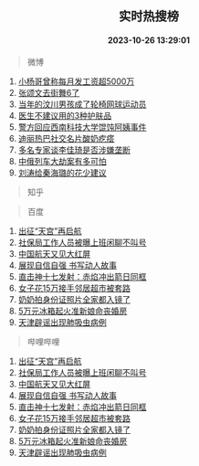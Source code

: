 <div align="center"><h2>实时热搜榜</h2><h4>2023-10-26 13:29:01</h4></div>

> 微博  

1. [小杨哥曾称每月发工资超5000万](https://s.weibo.com/weibo?q=%23%E5%B0%8F%E6%9D%A8%E5%93%A5%E6%9B%BE%E7%A7%B0%E6%AF%8F%E6%9C%88%E5%8F%91%E5%B7%A5%E8%B5%84%E8%B6%855000%E4%B8%87%23&t=31&band_rank=1&Refer=top)<br />
2. [张颂文去街舞6了](https://s.weibo.com/weibo?q=%E5%BC%A0%E9%A2%82%E6%96%87%E5%8E%BB%E8%A1%97%E8%88%9E6%E4%BA%86&t=31&band_rank=2&Refer=top)<br />
3. [当年的汶川男孩成了轮椅网球运动员](https://s.weibo.com/weibo?q=%23%E5%BD%93%E5%B9%B4%E7%9A%84%E6%B1%B6%E5%B7%9D%E7%94%B7%E5%AD%A9%E6%88%90%E4%BA%86%E8%BD%AE%E6%A4%85%E7%BD%91%E7%90%83%E8%BF%90%E5%8A%A8%E5%91%98%23&t=31&band_rank=3&Refer=top)<br />
4. [医生不建议用的3种护肤品](https://s.weibo.com/weibo?q=%23%E5%8C%BB%E7%94%9F%E4%B8%8D%E5%BB%BA%E8%AE%AE%E7%94%A8%E7%9A%843%E7%A7%8D%E6%8A%A4%E8%82%A4%E5%93%81%23&t=31&band_rank=4&Refer=top)<br />
5. [警方回应西南科技大学馄饨阿姨事件](https://s.weibo.com/weibo?q=%23%E8%AD%A6%E6%96%B9%E5%9B%9E%E5%BA%94%E8%A5%BF%E5%8D%97%E7%A7%91%E6%8A%80%E5%A4%A7%E5%AD%A6%E9%A6%84%E9%A5%A8%E9%98%BF%E5%A7%A8%E4%BA%8B%E4%BB%B6%23&t=31&band_rank=5&Refer=top)<br />
6. [迪丽热巴社交名片酸奶疙瘩](https://s.weibo.com/weibo?q=%23%E8%BF%AA%E4%B8%BD%E7%83%AD%E5%B7%B4%E7%A4%BE%E4%BA%A4%E5%90%8D%E7%89%87%E9%85%B8%E5%A5%B6%E7%96%99%E7%98%A9%23&t=31&band_rank=6&Refer=top)<br />
7. [多名专家谈李佳琦是否涉嫌垄断](https://s.weibo.com/weibo?q=%23%E5%A4%9A%E5%90%8D%E4%B8%93%E5%AE%B6%E8%B0%88%E6%9D%8E%E4%BD%B3%E7%90%A6%E6%98%AF%E5%90%A6%E6%B6%89%E5%AB%8C%E5%9E%84%E6%96%AD%23&t=31&band_rank=7&Refer=top)<br />
8. [中俄列车大劫案有多可怕](https://s.weibo.com/weibo?q=%23%E4%B8%AD%E4%BF%84%E5%88%97%E8%BD%A6%E5%A4%A7%E5%8A%AB%E6%A1%88%E6%9C%89%E5%A4%9A%E5%8F%AF%E6%80%95%23&t=31&band_rank=8&Refer=top)<br />
9. [刘涛给秦海璐的花少建议](https://s.weibo.com/weibo?q=%23%E5%88%98%E6%B6%9B%E7%BB%99%E7%A7%A6%E6%B5%B7%E7%92%90%E7%9A%84%E8%8A%B1%E5%B0%91%E5%BB%BA%E8%AE%AE%23&t=31&band_rank=9&Refer=top)<br />

> 知乎  


> 百度  

1. [出征“天宫”再启航](https://www.baidu.com/s?wd=%E5%87%BA%E5%BE%81%E2%80%9C%E5%A4%A9%E5%AE%AB%E2%80%9D%E5%86%8D%E5%90%AF%E8%88%AA&sa=fyb_news&rsv_dl=fyb_news)<br />
2. [社保局工作人员被曝上班闲聊不叫号](https://www.baidu.com/s?wd=%E7%A4%BE%E4%BF%9D%E5%B1%80%E5%B7%A5%E4%BD%9C%E4%BA%BA%E5%91%98%E8%A2%AB%E6%9B%9D%E4%B8%8A%E7%8F%AD%E9%97%B2%E8%81%8A%E4%B8%8D%E5%8F%AB%E5%8F%B7&sa=fyb_news&rsv_dl=fyb_news)<br />
3. [中国航天又见大红屏](https://www.baidu.com/s?wd=%E4%B8%AD%E5%9B%BD%E8%88%AA%E5%A4%A9%E5%8F%88%E8%A7%81%E5%A4%A7%E7%BA%A2%E5%B1%8F&sa=fyb_news&rsv_dl=fyb_news)<br />
4. [展现自信自强 书写动人故事](https://www.baidu.com/s?wd=%E5%B1%95%E7%8E%B0%E8%87%AA%E4%BF%A1%E8%87%AA%E5%BC%BA+%E4%B9%A6%E5%86%99%E5%8A%A8%E4%BA%BA%E6%95%85%E4%BA%8B&sa=fyb_news&rsv_dl=fyb_news)<br />
5. [直击神十七发射：赤焰冲出箭日同框](https://www.baidu.com/s?wd=%E7%9B%B4%E5%87%BB%E7%A5%9E%E5%8D%81%E4%B8%83%E5%8F%91%E5%B0%84%EF%BC%9A%E8%B5%A4%E7%84%B0%E5%86%B2%E5%87%BA%E7%AE%AD%E6%97%A5%E5%90%8C%E6%A1%86&sa=fyb_news&rsv_dl=fyb_news)<br />
6. [女子花15万接手邻居超市被套路](https://www.baidu.com/s?wd=%E5%A5%B3%E5%AD%90%E8%8A%B115%E4%B8%87%E6%8E%A5%E6%89%8B%E9%82%BB%E5%B1%85%E8%B6%85%E5%B8%82%E8%A2%AB%E5%A5%97%E8%B7%AF&sa=fyb_news&rsv_dl=fyb_news)<br />
7. [奶奶拍身份证照片全家都入镜了](https://www.baidu.com/s?wd=%E5%A5%B6%E5%A5%B6%E6%8B%8D%E8%BA%AB%E4%BB%BD%E8%AF%81%E7%85%A7%E7%89%87%E5%85%A8%E5%AE%B6%E9%83%BD%E5%85%A5%E9%95%9C%E4%BA%86&sa=fyb_news&rsv_dl=fyb_news)<br />
8. [5万元冰箱起火准新娘命丧婚房](https://www.baidu.com/s?wd=5%E4%B8%87%E5%85%83%E5%86%B0%E7%AE%B1%E8%B5%B7%E7%81%AB%E5%87%86%E6%96%B0%E5%A8%98%E5%91%BD%E4%B8%A7%E5%A9%9A%E6%88%BF&sa=fyb_news&rsv_dl=fyb_news)<br />
9. [天津辟谣出现肺吸虫病例](https://www.baidu.com/s?wd=%E5%A4%A9%E6%B4%A5%E8%BE%9F%E8%B0%A3%E5%87%BA%E7%8E%B0%E8%82%BA%E5%90%B8%E8%99%AB%E7%97%85%E4%BE%8B&sa=fyb_news&rsv_dl=fyb_news)<br />

> 哔哩哔哩  

1. [出征“天宫”再启航](https://www.baidu.com/s?wd=%E5%87%BA%E5%BE%81%E2%80%9C%E5%A4%A9%E5%AE%AB%E2%80%9D%E5%86%8D%E5%90%AF%E8%88%AA&sa=fyb_news&rsv_dl=fyb_news)<br />
2. [社保局工作人员被曝上班闲聊不叫号](https://www.baidu.com/s?wd=%E7%A4%BE%E4%BF%9D%E5%B1%80%E5%B7%A5%E4%BD%9C%E4%BA%BA%E5%91%98%E8%A2%AB%E6%9B%9D%E4%B8%8A%E7%8F%AD%E9%97%B2%E8%81%8A%E4%B8%8D%E5%8F%AB%E5%8F%B7&sa=fyb_news&rsv_dl=fyb_news)<br />
3. [中国航天又见大红屏](https://www.baidu.com/s?wd=%E4%B8%AD%E5%9B%BD%E8%88%AA%E5%A4%A9%E5%8F%88%E8%A7%81%E5%A4%A7%E7%BA%A2%E5%B1%8F&sa=fyb_news&rsv_dl=fyb_news)<br />
4. [展现自信自强 书写动人故事](https://www.baidu.com/s?wd=%E5%B1%95%E7%8E%B0%E8%87%AA%E4%BF%A1%E8%87%AA%E5%BC%BA+%E4%B9%A6%E5%86%99%E5%8A%A8%E4%BA%BA%E6%95%85%E4%BA%8B&sa=fyb_news&rsv_dl=fyb_news)<br />
5. [直击神十七发射：赤焰冲出箭日同框](https://www.baidu.com/s?wd=%E7%9B%B4%E5%87%BB%E7%A5%9E%E5%8D%81%E4%B8%83%E5%8F%91%E5%B0%84%EF%BC%9A%E8%B5%A4%E7%84%B0%E5%86%B2%E5%87%BA%E7%AE%AD%E6%97%A5%E5%90%8C%E6%A1%86&sa=fyb_news&rsv_dl=fyb_news)<br />
6. [女子花15万接手邻居超市被套路](https://www.baidu.com/s?wd=%E5%A5%B3%E5%AD%90%E8%8A%B115%E4%B8%87%E6%8E%A5%E6%89%8B%E9%82%BB%E5%B1%85%E8%B6%85%E5%B8%82%E8%A2%AB%E5%A5%97%E8%B7%AF&sa=fyb_news&rsv_dl=fyb_news)<br />
7. [奶奶拍身份证照片全家都入镜了](https://www.baidu.com/s?wd=%E5%A5%B6%E5%A5%B6%E6%8B%8D%E8%BA%AB%E4%BB%BD%E8%AF%81%E7%85%A7%E7%89%87%E5%85%A8%E5%AE%B6%E9%83%BD%E5%85%A5%E9%95%9C%E4%BA%86&sa=fyb_news&rsv_dl=fyb_news)<br />
8. [5万元冰箱起火准新娘命丧婚房](https://www.baidu.com/s?wd=5%E4%B8%87%E5%85%83%E5%86%B0%E7%AE%B1%E8%B5%B7%E7%81%AB%E5%87%86%E6%96%B0%E5%A8%98%E5%91%BD%E4%B8%A7%E5%A9%9A%E6%88%BF&sa=fyb_news&rsv_dl=fyb_news)<br />
9. [天津辟谣出现肺吸虫病例](https://www.baidu.com/s?wd=%E5%A4%A9%E6%B4%A5%E8%BE%9F%E8%B0%A3%E5%87%BA%E7%8E%B0%E8%82%BA%E5%90%B8%E8%99%AB%E7%97%85%E4%BE%8B&sa=fyb_news&rsv_dl=fyb_news)<br />
